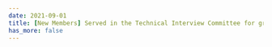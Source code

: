 ```yaml
---
date: 2021-09-01
title: [New Members] Served in the Technical Interview Committee for graduate student admission in Department of Computer Science and Institute of Cyberspace. Congrats to all new coming graudates of class 2022. Welcome Jinzhu and Xuanqi to join my group.
has_more: false
---
```

